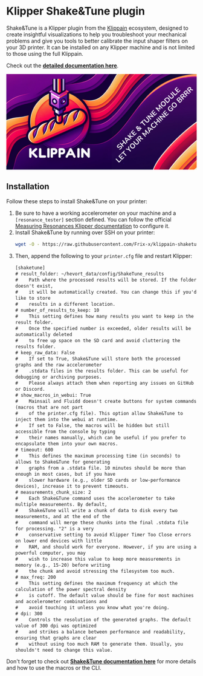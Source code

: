 # Klipper Shake&Tune plugin

Shake&Tune is a Klipper plugin from the [Klippain](https://github.com/Frix-x/klippain) ecosystem, designed to create insightful visualizations to help you troubleshoot your mechanical problems and give you tools to better calibrate the input shaper filters on your 3D printer. It can be installed on any Klipper machine and is not limited to those using the full Klippain.

Check out the **[detailed documentation here](./docs/README.md)**.

![logo banner](./docs/banner.png)


## Installation

Follow these steps to install Shake&Tune on your printer:
  1. Be sure to have a working accelerometer on your machine and a `[resonance_tester]` section defined. You can follow the official [Measuring Resonances Klipper documentation](https://www.klipper3d.org/Measuring_Resonances.html) to configure it.
  1. Install Shake&Tune by running over SSH on your printer:
     ```bash
     wget -O - https://raw.githubusercontent.com/Frix-x/klippain-shaketune/main/install.sh | bash
     ```
  1. Then, append the following to your `printer.cfg` file and restart Klipper:
     ```
     [shaketune]
     # result_folder: ~/hevort_data/config/ShakeTune_results
     #    Path where the processed results will be stored. If the folder doesn't exist,
     #    it will be automatically created. You can change this if you'd like to store 
     #    results in a different location.
     # number_of_results_to_keep: 10
     #    This setting defines how many results you want to keep in the result folder.
     #    Once the specified number is exceeded, older results will be automatically deleted
     #    to free up space on the SD card and avoid cluttering the results folder.
     # keep_raw_data: False
     #    If set to True, Shake&Tune will store both the processed graphs and the raw accelerometer
     #    .stdata files in the results folder. This can be useful for debugging or archiving purposes.
     #    Please always attach them when reporting any issues on GitHub or Discord.
     # show_macros_in_webui: True
     #    Mainsail and Fluidd doesn't create buttons for system commands (macros that are not part
     #    of the printer.cfg file). This option allow Shake&Tune to inject them into the webui at runtime.
     #    If set to False, the macros will be hidden but still accessible from the console by typing
     #    their names manually, which can be useful if you prefer to encapsulate them into your own macros.
     # timeout: 600
     #    This defines the maximum processing time (in seconds) to allows to Shake&Tune for generating 
     #    graphs from a .stdata file. 10 minutes should be more than enough in most cases, but if you have
     #    slower hardware (e.g., older SD cards or low-performance devices), increase it to prevent timeouts.
     # measurements_chunk_size: 2
     #    Each Shake&Tune command uses the accelerometer to take multiple measurements. By default,
     #    Shake&Tune will write a chunk of data to disk every two measurements, and at the end of the
     #    command will merge these chunks into the final .stdata file for processing. "2" is a very
     #    conservative setting to avoid Klipper Timer Too Close errors on lower end devices with little
     #    RAM, and should work for everyone. However, if you are using a powerful computer, you may
     #    wish to increase this value to keep more measurements in memory (e.g., 15-20) before writing
     #    the chunk and avoid stressing the filesystem too much.
     # max_freq: 200
     #    This setting defines the maximum frequency at which the calculation of the power spectral density
     #    is cutoff. The default value should be fine for most machines and accelerometer combinations and
     #    avoid touching it unless you know what you're doing.
     # dpi: 300
     #    Controls the resolution of the generated graphs. The default value of 300 dpi was optimized
     #    and strikes a balance between performance and readability, ensuring that graphs are clear
     #    without using too much RAM to generate them. Usually, you shouldn't need to change this value.
     ```

Don't forget to check out **[Shake&Tune documentation here](./docs/README.md)** for more details and how to use the macros or the CLI.
